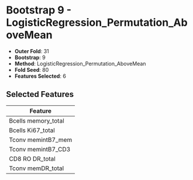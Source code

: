 # Bootstrap 9 - LogisticRegression_Permutation_AboveMean

- **Outer Fold**: 31
- **Bootstrap**: 9
- **Method**: LogisticRegression_Permutation_AboveMean
- **Fold Seed**: 80
- **Features Selected**: 6

## Selected Features

| Feature |
|---------|
| Bcells memory_total |
| Bcells Ki67_total |
| Tconv memintB7_mem |
| Tconv memintB7_CD3 |
| CD8 RO DR_total |
| Tconv memDR_total |
